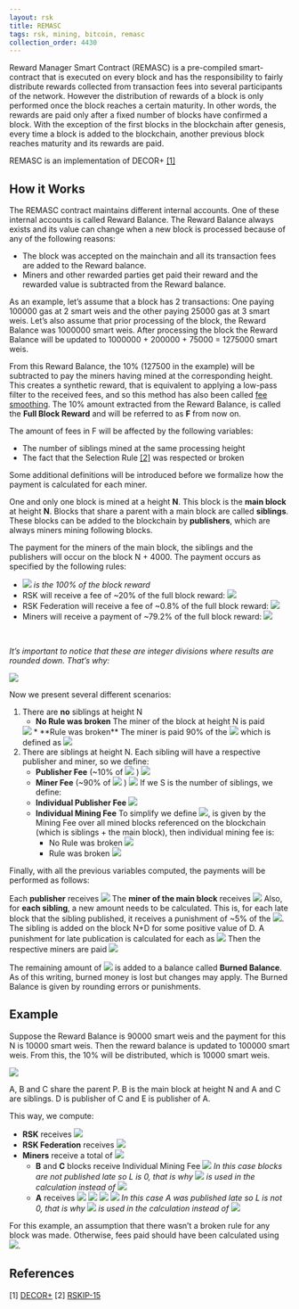 ```yaml
---
layout: rsk
title: REMASC
tags: rsk, mining, bitcoin, remasc
collection_order: 4430
---
```


Reward Manager Smart Contract (REMASC) is a pre-compiled smart-contract that is executed on every block and has the responsibility to fairly distribute rewards collected from transaction fees into several participants of the network. However the distribution of rewards of a block is only performed once the block reaches a certain maturity. In other words, the rewards are paid only after a  fixed number of blocks have confirmed a block. With the exception of the first blocks in the blockchain after genesis, every time a block is added to the blockchain, another previous block reaches maturity and its rewards are paid.

REMASC is an implementation of DECOR+ [[1]](https://scalingbitcoin.org/papers/DECOR-LAMI.pdf)

## How it Works

The REMASC contract maintains different internal accounts. One of these internal accounts is called Reward Balance. The Reward Balance always exists and its value can change when a new block is processed because of any of the following reasons:

* The block was accepted on the mainchain and all its transaction fees are added to the Reward balance.
* Miners and other rewarded parties get paid their reward and the rewarded value is subtracted from the Reward balance.

As an example, let’s assume that a block has 2 transactions: One paying 100000 gas at 2 smart weis and the other paying 25000 gas at 3 smart weis. Let’s also assume that prior processing of the block, the Reward Balance was 1000000 smart weis. After processing the block the Reward Balance will be updated to 1000000 + 200000 + 75000 = 1275000 smart weis.

From this Reward Balance, the 10% (127500 in the example) will be subtracted to pay the miners having mined at the corresponding height. This creates a synthetic reward, that is equivalent to applying a low-pass filter to the received fees, and so this method has also been called [fee smoothing](https://lists.linuxfoundation.org/pipermail/bitcoin-dev/2016-January/012297.html). The 10% amount extracted from the Reward Balance, is called the **Full Block Reward** and will be referred to as **F** from now on.

The amount of fees in F will be affected by the following variables:

* The number of siblings mined at the same processing height
* The fact that the Selection Rule [[2]](https://github.com/rsksmart/RSKIPs/blob/master/IPs/RSKIP15.md) was respected or broken

Some additional definitions will be introduced before we formalize how the payment is calculated for each miner.

One and only one block is mined at a height **N**. This block is the **main block** at height **N**. Blocks that share a parent with a main block are called **siblings**. These blocks can be added to the blockchain by **publishers**, which are always miners mining following blocks.

The payment for the miners of the main block, the siblings and the publishers will occur on the block N + 4000. The payment occurs as specified by the following rules:

* <img src="https://latex.codecogs.com/svg.latex?$\textit{FullBlock_{rwd}}$"/> *is the 100% of the block reward*
* RSK will receive a fee of ~20% of the full block reward:
  <img src="https://latex.codecogs.com/svg.latex?Rsk_{rwd}=\frac{FullBlock_{rwd}}{5}"/>
* RSK Federation will receive a fee of ~0.8% of the full block reward:
  <img src="https://latex.codecogs.com/svg.latex?Fed_{rwd}=\frac{FullBlock_{rwd}-Rsk_{rwd}}{100}"/>
* Miners will receive a payment of ~79.2% of the full block reward:
  <img src="https://latex.codecogs.com/svg.latex?Miners_{rwd}=FullBlock_{rwd}-Rsk_{rwd}-Fed_{rwd}"/>

<br/>

*It’s important to notice that these are integer divisions where results are rounded down. That’s why:*

<img src="https://latex.codecogs.com/svg.latex?\frac{\textit{4}}{\textit{5}}*FullBlock_{rwd}%20\neq%20FullBlock_{rwd}-\frac{FullBlock_{rwd}}{5}"/>

<br/>

Now we present several different scenarios:

1. There are **no** siblings at height N
    * **No Rule was broken**
    The miner of the block at height N is paid
    <img src="https://latex.codecogs.com/svg.latex?Miners_{rwd}"/>
    * **Rule was broken**
    The miner is paid 90% of the
    <img src="https://latex.codecogs.com/svg.latex?Miners_{rwd}"/>
    which is defined as
    <img src="https://latex.codecogs.com/svg.latex?%20Miners_{rwdBroken}=Miners_{rwd}-\frac{Miners_{rwd}}{10}"/>
2. There are siblings at height N.
   Each sibling will have a respective publisher and miner, so we define:
   * **Publisher Fee** (~10% of
     <img src="https://latex.codecogs.com/svg.latex?Miners_{rwd}"/>
     )
     <img src="https://latex.codecogs.com/svg.latex?PubFee_{rwd}=\frac{Miners_{rwd}}{10}"/>
   * **Miner Fee** (~90% of
     <img src="https://latex.codecogs.com/svg.latex?Miners_{rwd}"/>
     )
     <img src="https://latex.codecogs.com/svg.latex?MinersFee_{rwd}=Miners_{rwd}-PubFee_{rwd}"/>
     If we S is the number of siblings, we define:
    * **Individual Publisher Fee**
      <img src="https://latex.codecogs.com/svg.latex?IndPubFee_{rwd}=\frac{PubFee_{rwd}}{S}"/>
   * **Individual Mining Fee**
     To simplify we define
     <img src="https://latex.codecogs.com/svg.latex?Mining_{rwd}=\frac{MiningFees_{rwd}}{S+1}"/>,
     is given by the Mining Fee over all mined blocks referenced on the blockchain (which is siblings + the main block), then individual mining fee is:
     * No Rule was broken
       <img src="https://latex.codecogs.com/svg.latex?IndMiningFee_{rwd}=Mining_{rwd}"/>
     * Rule was broken
       <img src="https://latex.codecogs.com/svg.latex?IndMiningFee_{rwdBroken}=Mining_{rwd}-\frac{Mining_{rwd}}{10}%20-%20L"/>

Finally, with all the previous variables computed, the payments will be performed as follows:

Each **publisher** receives
<img src="https://latex.codecogs.com/svg.latex?PubFee_{rwd}"/>
The **miner of the main block** receives
<img src="https://latex.codecogs.com/svg.latex?IndMiningFee\e_{rwd}"/>
Also, for **each sibling**, a new amount needs to be calculated. This is, for each late block that the sibling published, it receives a punishment of ~5% of the
<img src="https://latex.codecogs.com/svg.latex?IndMiningFee{rwd}"/>.
The sibling is added on the block N+D for some positive value of D. A punishment for late publication is calculated for each as
<img src="https://latex.codecogs.com/svg.latex?L=%20\frac{(D-1)%20*%20IndMiningFee_{Rwd}}{20}"/>
Then the respective miners are paid
<img src="https://latex.codecogs.com/svg.latex?IndMiningFeeLate_{rwd}=%20IndMiningFee_{Rwd}%20-%20L"/>

The remaining amount of
<img src="https://latex.codecogs.com/svg.latex?Miners_{rwd}"/>
is added to a balance called **Burned Balance**. As of this writing, burned money is lost but changes may apply. The Burned Balance is given by rounding errors or punishments.

## Example

Suppose the Reward Balance is 90000 smart weis and the payment for this N is 10000 smart weis. Then the reward balance is updated to 100000 smart weis. From this, the 10% will be distributed, which is 10000 smart weis.

![](https://i.imgur.com/FgA02Rl.png)

A, B and C share the parent P. B is the main block at height N and A and C are siblings. D is publisher of C and E is publisher of A.

This way, we compute:

* **RSK** receives
  <img src="https://latex.codecogs.com/svg.latex?Rsk_{rwd}=%20\frac{FullBlock_{rwd}}{5}%20\implies%20\frac{10000}{5}%20\implies%20Rsk_{rwd}%20=%202000"/>
* **RSK Federation** receives
  <img src="https://latex.codecogs.com/svg.latex?Fed_{rwd}=%20\frac{FullBlock_{rwd}-Rsk_{rwd}}{100}%20\implies%20\frac{10000-2000}{100}%20\implies%20Fed_{rwd}%20=%2080"/>
* **Miners** receive a total of
  <img src="https://latex.codecogs.com/svg.latex?MinerFee_{rwd}=%20Miner_{rwd}-PubFee_{rwd}%20\implies%207920-792%20\implies%20MinerFee_{rwd}%20=%207128"/>
    * **B** and **C** blocks receive Individual Mining Fee
      <img src="https://latex.codecogs.com/svg.latex?IndMiningFee_{rwd}=%20\frac{MinerFee_{rwd}}{S+1}%20\implies%20\frac{7128}{3}%20\implies%20IndMiningFee_{rwd}%20=%202376"/>
      *In this case blocks are not published late so L is 0, that is why*
      <img src="https://latex.codecogs.com/svg.latex?IndMiningFee\e_{rwd}"/>
      *is used in the calculation instead of*
      <img src="https://latex.codecogs.com/svg.latex?IndMiningFeeLate_{rwd}"/>
    * **A** receives
      <img src="https://latex.codecogs.com/svg.latex?IndMiningFeeLate_{rwd}=IndMiningFee_{rwd}%20-%20L"/>
      <img src="https://latex.codecogs.com/svg.latex?IndMiningFeeLate_{rwd}=IndMiningFee_{rwd}%20-%20\frac{(D-1)%20*%20IndMiningFee_{Rwd}}{20}"/>
      <img src="https://latex.codecogs.com/svg.latex?IndMiningFeeLate_{rwd}=%202376%20=%20IndMiningFee_{rwd}%20-%20\frac{(2-1)%20*%202376}{20}"/>
      <img src="https://latex.codecogs.com/svg.latex?IndMiningFeeLate_{rwd}=%202257"/>
      *In this case A was published late so L is not 0, that is why*
      <img src="https://latex.codecogs.com/svg.latex?IndMiningFeeLate_{rwd}"/> *is used in the calculation instead of*
      <img src="https://latex.codecogs.com/svg.latex?IndMiningFee\e_{rwd}"/>

For this example, an assumption that there wasn’t a broken rule for any block was made. Otherwise, fees paid should have been calculated using <img src="https://latex.codecogs.com/svg.latex?IndMiningFeeLate_{rwdBroken}"/>.

## References

[1] [DECOR+](https://scalingbitcoin.org/papers/DECOR-LAMI.pdf)
[2] [RSKIP-15](https://github.com/rsksmart/RSKIPs/blob/master/IPs/RSKIP15.md)
